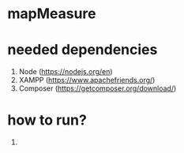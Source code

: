 # mapMeasure

# needed dependencies

1. Node (https://nodejs.org/en)
2. XAMPP (https://www.apachefriends.org/)
3. Composer (https://getcomposer.org/download/)

# how to run?

1.
